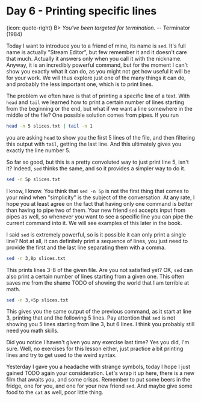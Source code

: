 # Day 6 - Printing specific lines

{icon: quote-right}
B> _You've been targeted for termination._ -- Terminator (1984)

Today I want to introduce you to a friend of mine, its name is `sed`. It's full name is actually "Stream Editor", but few remember it and it doesn't care that much. Actually it answers only when you call it with the nickname. Anyway, it is an incredibly powerful command, but for the moment I can't show you exactly what it can do, as you might not get how useful it will be for your work. We will thus explore just one of the many things it can do, and probably the less important one, which is to print lines.

The problem we often have is that of printing a specific line of a text. With `head` and `tail` we learned how to print a certain number of lines starting from the beginning or the end, but what if we want a line somewhere in the middle of the file? One possible solution comes from pipes. If you run

``` sh
head -n 5 slices.txt | tail -n 1
```

you are asking `head` to show you the first 5 lines of the file, and then filtering this output with `tail`, getting the last line. And this ultimately gives you exactly the line number 5.

So far so good, but this is a pretty convoluted way to just print line 5, isn't it? Indeed, `sed` thinks the same, and so it provides a simpler way to do it.

``` sh
sed -n 5p slices.txt
```

I know, I know. You think that `sed -n 5p` is not the first thing that comes to your mind when "simplicity" is the subject of the conversation. At any rate, I hope you at least agree on the fact that having only one command is better than having to pipe two of them. Your new friend `sed` accepts input from pipes as well, so whenever you want to see a specific line you can pipe the current command into it. We will see examples of this later in the book.

I said `sed` is extremely powerful, so is it possible it can only print a single line? Not at all, it can definitely print a sequence of lines, you just need to provide the first and the last line separating them with a comma.

``` sh
sed -n 3,8p slices.txt
```

This prints lines 3-8 of the given file. Are you not satisfied yet? OK, `sed` can also print a certain number of lines starting from a given one. This often saves me from the shame TODO of showing the world that I am terrible at math.

``` sh
sed -n 3,+5p slices.txt
```

This gives you the same output of the previous command, as it start at line 3, printing that and the following 5 lines. Pay attention that `sed` is not showing you 5 lines starting from line 3, but 6 lines. I think you probably still need you math skills.

Did you notice I haven't given you any exercise last time? Yes you did, I'm sure. Well, no exercises for this lesson either, just practice a bit printing lines and try to get used to the weird syntax.

Yesterday I gave you a headache with strange symbols, today I hope I just gained TODO again your consideration. Let's wrap it up here, there is a new film that awaits you, and some crisps. Remember to put some beers in the fridge, one for you, and one for your new friend `sed`. And maybe give some food to the `cat` as well, poor little thing.

